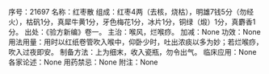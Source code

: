 序号：21697
名称：红枣散
组成：红枣4两（去核，烧枯），明雄7钱5分（勿经火），枯矾1分，真犀牛黄1分，牙色梅花1分，冰片1分，铜绿（煅）1分，真麝香1分。
出处：《验方新编》卷一。
主治：喉风，烂喉痧。
加减：None
功效：None
用法用量：用时以红纸卷管吹入喉中，仰卧少时，吐出浓痰以多为妙；若烂喉痧，吹入过夜即安。
制备方法：上为细末，收入瓷瓶，勿令出气。
临床应用：None
各家论述：None
用药禁忌：None
附注：None
